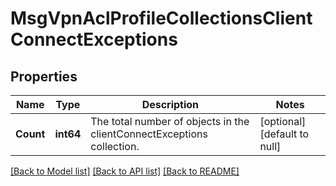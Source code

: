 # MsgVpnAclProfileCollectionsClientConnectExceptions

## Properties
Name | Type | Description | Notes
------------ | ------------- | ------------- | -------------
**Count** | **int64** | The total number of objects in the clientConnectExceptions collection. | [optional] [default to null]

[[Back to Model list]](../README.md#documentation-for-models) [[Back to API list]](../README.md#documentation-for-api-endpoints) [[Back to README]](../README.md)

